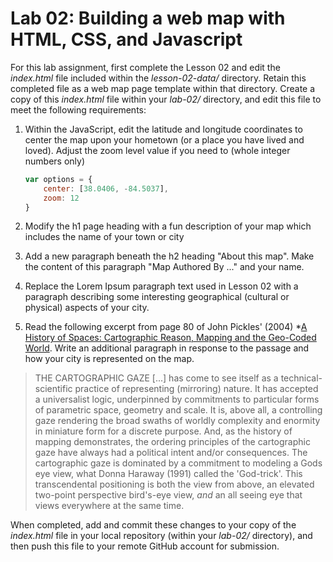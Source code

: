 # Lab 02: Building a web map with HTML, CSS, and Javascript

For this lab assignment, first complete the Lesson 02 and edit the *index.html* file included within the *lesson-02-data/* directory. Retain this completed file as a web map page template within that directory. Create a copy of this *index.html* file within your *lab-02/* directory, and edit this file to meet the following requirements:

1. Within the JavaScript, edit the latitude and longitude coordinates to center the map upon your hometown (or a place you have lived and loved). Adjust the zoom level value if you need to (whole integer numbers only)

	```javascript
	var options = {
		center: [38.0406, -84.5037],
		zoom: 12
	}
	```
2. Modify the h1 page heading with a fun description of your map which includes the name of your town or city
3. Add a new paragraph beneath the h2 heading "About this map". Make the content of this paragraph "Map Authored By ..." and your name.
4. Replace the Lorem Ipsum paragraph text used in Lesson 02 with a paragraph describing some interesting geographical (cultural or physical) aspects of your city.
5. Read the following excerpt from page 80 of John Pickles' (2004) *[A History of Spaces: Cartographic Reason, Mapping and the Geo-Coded World](https://books.google.com/books/about/A_History_of_Spaces.html?id=BGJTas8fnpYC). Write an additional paragraph in response to the passage and how your city is represented on the map.

>THE CARTOGRAPHIC GAZE [...] has come to see itself as a technical-scientific practice of representing (mirroring) nature. It has accepted a universalist logic, underpinned by commitments to particular forms of parametric space, geometry and scale. It is, above all, a controlling gaze rendering the broad swaths of worldly complexity and enormity in miniature form for a discrete purpose. And, as the history of mapping demonstrates, the ordering principles of the cartographic gaze have always had a political intent and/or consequences. The cartographic gaze is dominated by a commitment to modeling a Gods eye view, what Donna Haraway (1991) called the 'God-trick'. This transcendental positioning is both the view from above, an elevated two-point perspective bird's-eye view, *and* an all seeing eye that views everywhere at the same time.

When completed, add and commit these changes to your copy of the *index.html* file in your local repository (within your *lab-02/* directory), and then push this file to your remote GitHub account for submission.
